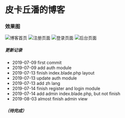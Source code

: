 ﻿# 皮卡丘潘的博客
### 效果图
![博客首页](https://img-blog.csdnimg.cn/20190714000122384.PNG?x-oss-process=image/watermark,type_ZmFuZ3poZW5naGVpdGk,shadow_10,text_aHR0cHM6Ly9ibG9nLmNzZG4ubmV0L3dlaXhpbl80MzQ5NDgzNw==,size_16,color_FFFFFF,t_70)
![注册页面](https://img-blog.csdnimg.cn/2019071400014142.PNG?x-oss-process=image/watermark,type_ZmFuZ3poZW5naGVpdGk,shadow_10,text_aHR0cHM6Ly9ibG9nLmNzZG4ubmV0L3dlaXhpbl80MzQ5NDgzNw==,size_16,color_FFFFFF,t_70)
![登录页面](https://img-blog.csdnimg.cn/20190714000156742.PNG?x-oss-process=image/watermark,type_ZmFuZ3poZW5naGVpdGk,shadow_10,text_aHR0cHM6Ly9ibG9nLmNzZG4ubmV0L3dlaXhpbl80MzQ5NDgzNw==,size_16,color_FFFFFF,t_70)
![后台页面](https://img-blog.csdnimg.cn/20190804140716219.png?x-oss-process=image/watermark,type_ZmFuZ3poZW5naGVpdGk,shadow_10,text_aHR0cHM6Ly9ibG9nLmNzZG4ubmV0L3dlaXhpbl80MzQ5NDgzNw==,size_16,color_FFFFFF,t_70)
##### 更新记录
- 2019-07-09    first commit
- 2019-07-09    add auth module
- 2019-07-13    finish index.blade.php layout
- 2019-07-13    update auth module
- 2019-07-13    add zh lang
- 2019-07-14    finish register and login module
- 2019-07-14    add admin index.blade.php, but not finish
- 2019-08-03	almost finish admin view
##### （待完成）
